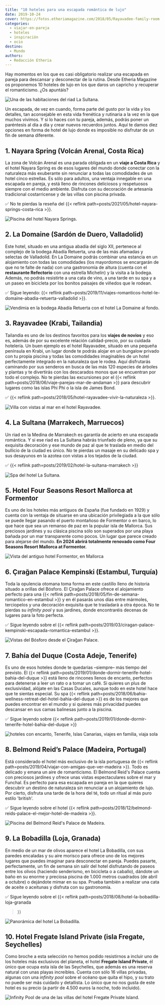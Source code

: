 ```yaml
---
title: "10 hoteles para una escapada romántica de lujo"
date: 2019-10-24
cover: https://fotos.etheriamagazine.com/2018/05/Rayavadee-family-room.jpg
categories: 
  - viajar-en-pareja
  - hoteles
  - inspiración
  - ocio
destino: 
  - Mundo
authors: 
  - Redacción Etheria
---
```


Hay momentos en los que es casi obligatorio realizar una escapada en pareja para 
descansar y desconectar de la rutina. Desde Etheria Magazine os proponemos 10 hoteles de 
lujo en los que daros un capricho y recuperar el romanticismo. ¿Os apuntáis? 

![Una de las habitaciones del riad La Sultana.](https://fotos.etheriamagazine.com/2019/02/La-Sultana-Marrakech-suite.jpg "Una de las habitaciones del riad © La Sultana.")

Un escapada, de vez en cuando, forma parte del gusto por la vida y los detalles, tan 
aconsejable en esta vida frenética y rutinaria a la vez en la que muchos vivimos. Y si 
lo haces con tu pareja, además, podrás poner un paréntesis al día a día y crear nuevos 
recuerdos juntos. Aquí te damos diez opciones en forma de hotel de lujo donde es 
imposible no disfrutar de un fin de semana diferente. 

## 1\. Nayara Spring (Volcán Arenal, Costa Rica)

La zona de Volcán Arenal es una parada obligada en un **viaje a Costa Rica** y el hotel 
Nayara Spring es de esos lugares del mundo donde conectar con la naturaleza más 
exuberante sin renunciar a todas las comodidades de un hotel cinco estrellas. Es sólo 
para adultos, una ventaja innegable en una escapada en pareja, y está lleno de rincones 
deliciosos y respetuosos siempre con el medio ambiente. Disfruta con su decoración de 
artesanía tradicional costarricense y de las villas con piscina privada. 

✅ No te pierdas la reseña del {{< reflink 
path=posts/2021/05/hotel-nayara-springs-costa-rica >}}. 

![Piscina del hotel Nayara Springs.](https://fotos.etheriamagazine.com/2018/05/COSTA-RICA-HOTEL-NAYARA-PISCINA.jpg "Piscina del hotel Nayara Springs. © SG")

## 2\. La Domaine (Sardón de Duero, Valladolid)

Este hotel, situado en una antigua abadía del siglo XII, pertenece al complejo de la 
bodega Abadía Retuerta, una de las más afamadas y selectas de Valladolid. En La Domaine 
podrás combinar una estancia en un alojamiento con todas las comodidades (los mayordomos 
se encargarán de que no te falte de nada) con una gastronomía de altura (cuenta con el 
**restaurante Refectorio** con una estrella Michelin) y la visita a la bodega. Además, 
no podrás resistirte a una cata de vino, a una tarde en su spa y a un paseo en bicicleta 
por los bonitos paisajes de viñedos que le rodean. 

✅ Sigue leyendo: {{< reflink 
path=posts/2019/11/viajes-romanticos-hotel-le-domaine-abadia-retuerta-valladolid >}}. 

![Vendimia en la bodega Abadía Retuerta con el hotel La Domaine al fondo.](https://fotos.etheriamagazine.com/2019/10/hotel-la-domaine.jpg "Vendimia en la bodega Abadía Retuerta con el hotel La Domaine al fondo. © SG")

## 3\. Rayavadee (Krabi, Tailandia)

Tailandia es uno de los destinos favoritos para los **viajes de novios** y eso es, 
además de por su excelente relación calidad-precio, por su cuidada hotelería. Un buen 
ejemplo es el hotel Rayavadee, situado en una pequeña península en Krabi, un lugar donde 
te podrás alojar en un bungalow privado con tu propia piscina y todas las comodidades 
imaginables de un hotel perfectamente integrado en la naturaleza que le rodea. Aquí 
disfrutarás caminando por sus senderos en busca de las más 120 especies de árboles y 
plantas y te divertirás con los descarados monos que se encuentran por todo el complejo. 
No te pierdas las excursiones por el {{< reflink 
path=posts/2018/06/viaje-parejas-mar-de-andaman >}} para descubrir lugares como las 
islas Phi Phi o la isla de James Bond. 

✅ {{< reflink path=posts/2018/05/hotel-rayavadee-vivir-la-naturaleza >}}. 

![Villa con vistas al mar en el hotel Rayavadee.](https://fotos.etheriamagazine.com/2018/05/The-Rayavadee-Villa_Exterior-Morning_Fotor.jpg "Villa con vistas al mar en el © hotel Rayavadee.")

## 4\. La Sultana (Marrakech, Marruecos)

Un riad en la Medina de Marrakech es garantía de acierto en una escapada romántica. Y si 
ese riad es La Sultana habrás triunfado de pleno, ya que su exquisita decoración y ese 
mundo de paz al que te traslada en medio del bullicio de la ciudad es único. No te 
pierdas un masaje en su delicado spa y sus desayunos en la azotea con vistas a los 
tejados de la ciudad. 

✅ {{< reflink path=posts/2019/02/hotel-la-sultana-marrakech >}} 

![Spa del hotel La Sultana.](https://fotos.etheriamagazine.com/2019/02/La-Sultana-Marrakech-Spa.jpg "Spa de © La Sultana.")

## 5\. Hotel Four Seasons Resort Mallorca at Formentor

Es uno de los hoteles más antiguos de España (fue fundado en 1929) y cuenta con la 
ventaja de situarse en una ubicación privilegiada a la que sólo se puede llegar pasando 
el puerto montañoso de Formentor o en barco, lo que hace que sea un remanso de paz en la 
popular isla de Mallorca. Sus preciosos jardines y su clásica piscina sólo son superados 
por una playa bañada por un mar transparente como pocos. Un lugar que parece creado para 
alejarse del mundo. **En 2024 abrirá totalmente renovado como Four Seasons Resort 
Mallorca at Formentor.** 

![Vista del antiguo hotel Formentor, en Mallorca](https://fotos.etheriamagazine.com/2018/07/hotel-formentor-paisaje.jpg "Vista del hotel Formentor.")

## 6\. Çırağan Palace Kempinski (Estambul, Turquía)

Toda la opulencia otomana toma forma en este castillo lleno de historia situado a 
orillas del Bósforo. El Çirağan Palace ofrece el alojamiento perfecto para una {{< 
reflink path=posts/2018/05/fin-de-semana-romantico-en-estambul >}} y en él pasarás unos 
días entre mármoles, terciopelos y una decoración exquisita que te trasladará a otra 
época. No te pierdas su _infinity pool_ y sus jardines, donde encontraréis decenas de 
lugares para la foto perfecta. 

✅ Sigue leyendo sobre el {{< reflink 
path=posts/2019/03/ciragan-palace-kempinski-escapada-romantica-estambul >}}. 

![Vistas del Bósforo desde el Çirağan Palace.](https://fotos.etheriamagazine.com/2019/02/ciragan-palace-kempinski-istanbul-exterior.jpg "Vistas del Bósforo desde el © Çirağan Palace.")

## 7\. Bahía del Duque (Costa Adeje, Tenerife)

Es uno de esos hoteles donde te quedarías –siempre– más tiempo del previsto. El {{< 
reflink path=posts/2019/01/donde-dormir-tenerife-hotel-bahia-del-duque >}} está lleno de 
rincones llenos de encanto, perfectos para detenerse a leer un rato o a tomar un café. 
Si quieres un plus de exclusividad, alójate en las Casas Ducales, aunque todo en este 
hotel hace que te sientas especial. Su spa {{< reflink 
path=posts/2018/06/bahia-wellness-retreat-del-hotel-bahia-del-duque >}} es de los 
mejores que puedes encontrar en el mundo y si quieres más privacidad puedes descansar en 
sus camas balinesas junto a la piscina. 

✅ Sigue leyendo sobre {{< reflink 
path=posts/2019/01/donde-dormir-tenerife-hotel-bahia-del-duque >}} 

![hoteles con encanto, Tenerife, Islas Canarias, viajes en familia, viaja sola](https://fotos.etheriamagazine.com/2019/01/Hotel-Bahia-del-Duque-general.jpg "Vista general del pueblo canario que forma el hotel © Bahía del Duque.")

## 8\. Belmond Reid’s Palace (Madeira, Portugal)

Está considerado el hotel más exclusivo de la isla portuguesa de {{< reflink 
path=posts/2019/04/viajar-con-amigas-que-ver-madeira >}}. Todo es delicado y emana un 
aire de romanticismo. El Belmond Reid's Palace cuenta con preciosos jardines y ofrece 
unas vistas espectaculares sobre el mar y Funchal. Es perfecto para esa escapada en 
pareja en la que quieres descubrir un destino de naturaleza sin renunciar a un 
alojamiento de lujo. Por cierto, disfruta una tarde de la hora del té, todo un ritual al 
más puro estilo 'british'. 

✅ Sigue leyendo sobre el hotel {{< reflink 
path=posts/2018/12/belmond-reids-palace-el-mejor-hotel-de-madeira >}}. 

![Piscina del Belmond Reid's Palace de Madeira.](https://fotos.etheriamagazine.com/2018/12/piscina-reids-palace.jpg "Piscina del Belmond Reid's Palace de Madeira. ©PG")

## 9\. La Bobadilla (Loja, Granada)

En medio de un mar de olivos aparece el hotel La Bobadilla, con sus paredes encaladas y 
su aire morisco para ofrece uno de los mejores lugares que puedes imaginar para 
desconectar en pareja. Puedes pasarte, perfectamente, un fin de semana sin salir del 
hotel disfrutando de paseos entre los olivos (haciendo senderismo, en bicicleta o a 
caballo), dándote un baño en su enorme y preciosa piscina de 1.000 metros cuadrados (de 
abril a octubre) o dejándote mimar en su spa. Prueba también a realizar una cata de 
aceite o aceitunas y disfruta con su gastronomía. 

✅ Sigue leyendo sobre el {{< reflink path=posts/2018/08/hotel-la-bobadilla-loja-granada 
>}} 

![Panorámica del hotel La Bobadilla.](https://fotos.etheriamagazine.com/2018/08/La-Bobadilla-panoramica.jpg "Hotel La Bobadilla entre campos de olivos. © Barceló Hotels Group")

## 10\. Hotel Fregate Island Private (isla Fregate, Seychelles)

Como broche a esta selección no hemos podido resistirnos a incluir uno de los hoteles 
más exclusivos del planeta, el hotel **Fregate Island Private**, él único que ocupa esta 
isla de las Seychelles, que además es una reserva natural con unas playas increíbles. 
Cuenta con sólo 16 villas privadas, algunas con una _infinity pool_ sobre el océano que 
quita el hipo, y su trato no puede ser más cuidado y detallista. Lo único que no nos 
gusta de este hotel es su precio (a partir de 4.500 euros la noche, todo incluido). 

![Infinity Pool de una de las villas del hotel Fregate Private Island.](https://fotos.etheriamagazine.com/2019/10/hotel-fregate-private-island.jpg "Infinity Pool de una de las villas del hotel Fregate Private Island.")
